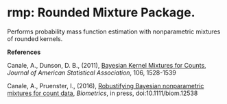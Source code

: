 # rmp: Rounded Mixture Package. 

Performs probability mass function estimation with nonparametric mixtures of rounded kernels.

**References**

Canale, A., Dunson, D. B., (2011), [Bayesian Kernel Mixtures for Counts](http://www.tandfonline.com/doi/abs/10.1198/jasa.2011.tm10552?journalCode=uasa20), _Journal of American Statistical Association_, 106, 1528-1539

Canale, A., Pruenster, I., (2016), [Robustifying Bayesian nonparametric mixtures for count data](http://onlinelibrary.wiley.com/doi/10.1111/biom.12538/abstract), _Biometrics_, in press, doi:10.1111/biom.12538
